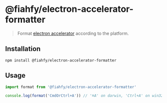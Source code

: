 # @fiahfy/electron-accelerator-formatter

> Format [electron accelerator](https://electronjs.org/docs/api/accelerator) according to the platform.


## Installation
```
npm install @fiahfy/electron-accelerator-formatter
```


## Usage
```js
import format from '@fiahfy/electron-accelerator-formatter'

console.log(format('CmdOrCtrl+A')) // '⌘A' on darwin, 'Ctrl+A' on win32
```
